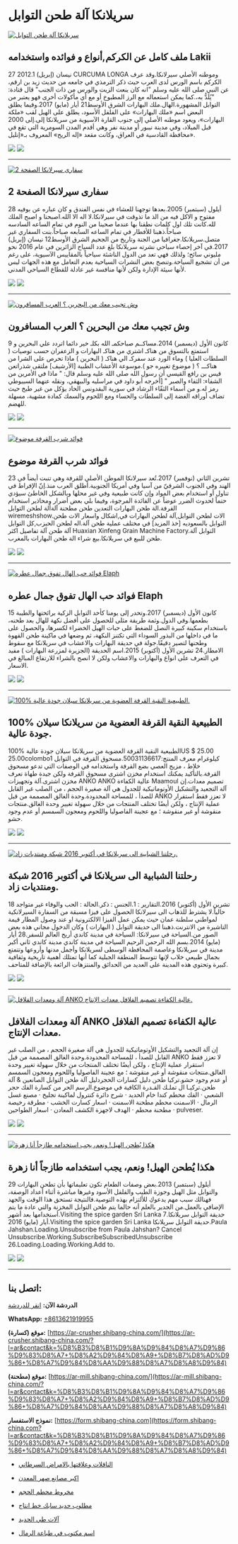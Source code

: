 # سريلانكا آلة طحن التوابل

<a href="https://swt.shibang-china.com/?l=ar&img&k=%D8%B3%D8%B1%D9%8A%D9%84%D8%A7%D9%86%D9%83%D8%A7+%D8%A2%D9%84%D8%A9+%D8%B7%D8%AD%D9%86+%D8%A7%D9%84%D8%AA%D9%88%D8%A7%D8%A8%D9%84" target="_blank">![سريلانكا آلة طحن التوابل](http://static.shibang-china.com/all-800x300/138.jpg)</a>

## ملف كامل عن الكركم,أنواع و فوائده واستخدامه Lakii
27 نيسان (إبريل) 2012.1 CURCUMA LONGA وموطنه الأصلي سيرلانكا.وقد عرف الكركم باسم الورس لدى العرب حيث ذكر الترمذي في جامعه من حديث زيد بن ارقم، عن النبي صلى الله عليه وسلم &quot;انه كان ينعت الزيت والورس من ذات الجنب&quot; قال قتادة: &quot;يُلَدُّ به،.كما يمكن استعماله مع الرز المطبوخ أو مع أي مأكولات أخرى فهو يعتبر من التوابل المشهورة.الهال.ملك البهارات الشرق الأوسط21 أيار (مايو) 2017.وفيما يطلق البعض اسم «ملك البهارات» على الفلفل الأسود، يطلق على الهيل لقب «ملكة البهارات»، ويعود موطنه الأصلي إلى جنوب القارة الآسيوية من سريلانكا إلى.إلى 2000 قبل الميلاد، وفي مدينة نيبور أو مدينة نفر وهي أقدم المدن السومرية التي تقع في محافظة القادسية في العراق، وكانت مقعد «إله الريح» المعروف بـ«إنليل».


<a href="https://whatsapp.shibangsoft.com/WhatsApp.php" target="_blank" title="WhatsApp">![](http://static.shibang-china.com/icon/whatsapp.png)</a> <a href="https://swt.shibang-china.com/?l=ar&icon&k=%D8%B3%D8%B1%D9%8A%D9%84%D8%A7%D9%86%D9%83%D8%A7+%D8%A2%D9%84%D8%A9+%D8%B7%D8%AD%D9%86+%D8%A7%D9%84%D8%AA%D9%88%D8%A7%D8%A8%D9%84" target="_blank">![](http://static.shibang-china.com/icon/chat-ar.png)</a>

---

<a href="https://swt.shibang-china.com/?l=ar&img&k=%D8%B3%D8%B1%D9%8A%D9%84%D8%A7%D9%86%D9%83%D8%A7+%D8%A2%D9%84%D8%A9+%D8%B7%D8%AD%D9%86+%D8%A7%D9%84%D8%AA%D9%88%D8%A7%D8%A8%D9%84" target="_blank">![سفارى سيرلانكا الصفحة 2](http://static.shibang-china.com/all-800x300/1497.jpg)</a>

## سفارى سيرلانكا الصفحة 2
28 أيلول (سبتمبر) 2005.بعدها توجهنا للعشاء في نفس الفندق و كان عباره عن بوفيه مفتوح و الاكل فيه من الذ ما تذوقت في سيرلانكا.لا اله الا الله.اصبحنا و اصبح الملك لله.كانت تلك اول كلمات نطقنا بها عندما صحينا من النوم في تمام الساعه السادسه صباحاً.ذهبنا للأفطار في تمام الساعه السابعه صباحاً.بنت السفاري غير متصل.سريلانكا.جغرافيا من الجنة وتاريخ من الجحيم الشرق الأوسط12 نيسان (إبريل) 2017.في آخر إحصاء سياحي نشرته سريلانكا بلغ عدد السياح الزائرين في عام 2016 نحو مليوني سائح؛ ولذلك فهي تعد من الدول الناشئة سياحياً بالمقاييس الآسيوية، على رغم من أن تشجيع السياحة.وتنصح بعض النشرات السياحية بعدم التعامل مع هذه الجهات ليس لأنها سيئة الإدارة ولكن لأنها منافسة غير عادلة للقطاع السياحي المدني.


<a href="https://whatsapp.shibangsoft.com/WhatsApp.php" target="_blank" title="WhatsApp">![](http://static.shibang-china.com/icon/whatsapp.png)</a> <a href="https://swt.shibang-china.com/?l=ar&icon&k=%D8%B3%D8%B1%D9%8A%D9%84%D8%A7%D9%86%D9%83%D8%A7+%D8%A2%D9%84%D8%A9+%D8%B7%D8%AD%D9%86+%D8%A7%D9%84%D8%AA%D9%88%D8%A7%D8%A8%D9%84" target="_blank">![](http://static.shibang-china.com/icon/chat-ar.png)</a>

---

<a href="https://swt.shibang-china.com/?l=ar&img&k=%D8%B3%D8%B1%D9%8A%D9%84%D8%A7%D9%86%D9%83%D8%A7+%D8%A2%D9%84%D8%A9+%D8%B7%D8%AD%D9%86+%D8%A7%D9%84%D8%AA%D9%88%D8%A7%D8%A8%D9%84" target="_blank">![وش تجيب معك من البحرين ؟ العرب المسافرون](http://static.shibang-china.com/all-800x300/485.jpg)</a>

## وش تجيب معك من البحرين ؟ العرب المسافرون
9 كانون الأول (ديسمبر) 2014.مساكــم صباحكمـ الله بكلـ خير دائما اتردد علي البحرين و استمتع بالتسوق من هناكـ اشتري من هناكـ البهارات و الزعفران حسب توصيات ( السلطات العليا ) وماء الورد عند سفركـ الي هناكـ ( البحرين ) ماذا تحرص على الشرا من هناكـــ ؟ ( موضوع تغييره جو ).موسوعة الأعشاب الطبية [الأرشيف] ملتقى شذراتعن قيس بن رافع القيسي أن رسول الله صلى الله عليه وسلم قال: &quot; ماذا في الأمرين من الشفاء: الثفاء والصبر &quot; [أخرجه أبو داود في مراسليه والبيهقي، ونقله عنهما السييوطي رمز له.و من أسماء الثفّاء الرشاد في سورية البقدونس الحاد يؤكل من غير طبخ حيث تضاف أوراقه الغضة إلى السلطات والحساء ومع اللحوم والسمك كمادة مشهية، مسهلة للهضم.


<a href="https://whatsapp.shibangsoft.com/WhatsApp.php" target="_blank" title="WhatsApp">![](http://static.shibang-china.com/icon/whatsapp.png)</a> <a href="https://swt.shibang-china.com/?l=ar&icon&k=%D8%B3%D8%B1%D9%8A%D9%84%D8%A7%D9%86%D9%83%D8%A7+%D8%A2%D9%84%D8%A9+%D8%B7%D8%AD%D9%86+%D8%A7%D9%84%D8%AA%D9%88%D8%A7%D8%A8%D9%84" target="_blank">![](http://static.shibang-china.com/icon/chat-ar.png)</a>

---

<a href="https://swt.shibang-china.com/?l=ar&img&k=%D8%B3%D8%B1%D9%8A%D9%84%D8%A7%D9%86%D9%83%D8%A7+%D8%A2%D9%84%D8%A9+%D8%B7%D8%AD%D9%86+%D8%A7%D9%84%D8%AA%D9%88%D8%A7%D8%A8%D9%84" target="_blank">![فوائد شرب القرفة موضوع](http://static.shibang-china.com/all-800x300/603.jpg)</a>

## فوائد شرب القرفة موضوع
23 تشرين الثاني (نوفمبر) 2017.تُعد سيرلانكا الموطن الأصلي للقرفة وهي تنبت أيضاً في الهند وفي الجنوب الشرقيّ من آسيا وفي أمريكا الجنوبية.أطلق العرب منذ.إنّ الإفراط في تناول أو استخدام بعض المواد وإن كانت طبيعية وفي غير محلها وبالشكل الخاطئ سيؤدي حتماً لحدوث الضرر عوضاً عن الفائدة المرجوة، وفيما بلي بعض أضرار ومحاذير استخدام القرفة.الة طحن البهارات التعدين طحن مطحنة آلةألة لطحن التوابل wiremeshshow.الات لطحن التوابل,آلة لطحن البهارات في,اشكال واسعار الات طحن التوابل بالسعوديه [خذ المزيد] في مختلف عملية طحن آلة.اله لطحن الحبزب,كل التوابل آلة طحن آلة تفاصيل اكثر Huaxian Xinfeng Grain Machine Factory.التوابل آلة طحن للبيع في سريلانكا.بيع شراء الة طحن البهارات بالمغرب.


<a href="https://whatsapp.shibangsoft.com/WhatsApp.php" target="_blank" title="WhatsApp">![](http://static.shibang-china.com/icon/whatsapp.png)</a> <a href="https://swt.shibang-china.com/?l=ar&icon&k=%D8%B3%D8%B1%D9%8A%D9%84%D8%A7%D9%86%D9%83%D8%A7+%D8%A2%D9%84%D8%A9+%D8%B7%D8%AD%D9%86+%D8%A7%D9%84%D8%AA%D9%88%D8%A7%D8%A8%D9%84" target="_blank">![](http://static.shibang-china.com/icon/chat-ar.png)</a>

---

<a href="https://swt.shibang-china.com/?l=ar&img&k=%D8%B3%D8%B1%D9%8A%D9%84%D8%A7%D9%86%D9%83%D8%A7+%D8%A2%D9%84%D8%A9+%D8%B7%D8%AD%D9%86+%D8%A7%D9%84%D8%AA%D9%88%D8%A7%D8%A8%D9%84" target="_blank">![فوائد حب الهال تفوق جمال عطره Elaph](http://static.shibang-china.com/all-800x300/607.jpg)</a>

## فوائد حب الهال تفوق جمال عطره Elaph
15 كانون الأول (ديسمبر) 2017.وتحدر إلى يومنا كأحد التوابل الزكية برائحتها والطيبة بطعمها.وفي الدول.وثمة طريقة مثلى للحصول على أفضل نكهة للهال بعد طحنه، باستخدام سكينة كبيرة النصل للضغط على حبات الهيل الخضراء لكسرها، والحصول على ما في داخلها من البذور السوداء التي تكتنز النكهة، ثم وضعها في ماكينة طحن القهوة وطحنها لتصير دقيقًا.جولة في حديقة البهارات والاعشاب في سريلانكا مع سقوط الامطار.24 تشرين الأول (أكتوبر) 2015.اسم الحديقة (الجزيرة لمزرعة البهارات ) مفيد في التعرف على انواع والبهارات والاعشاب ولكن لا انصح بالشراء للارتفاع المبالغ في الاسعار.


<a href="https://whatsapp.shibangsoft.com/WhatsApp.php" target="_blank" title="WhatsApp">![](http://static.shibang-china.com/icon/whatsapp.png)</a> <a href="https://swt.shibang-china.com/?l=ar&icon&k=%D8%B3%D8%B1%D9%8A%D9%84%D8%A7%D9%86%D9%83%D8%A7+%D8%A2%D9%84%D8%A9+%D8%B7%D8%AD%D9%86+%D8%A7%D9%84%D8%AA%D9%88%D8%A7%D8%A8%D9%84" target="_blank">![](http://static.shibang-china.com/icon/chat-ar.png)</a>

---

<a href="https://swt.shibang-china.com/?l=ar&img&k=%D8%B3%D8%B1%D9%8A%D9%84%D8%A7%D9%86%D9%83%D8%A7+%D8%A2%D9%84%D8%A9+%D8%B7%D8%AD%D9%86+%D8%A7%D9%84%D8%AA%D9%88%D8%A7%D8%A8%D9%84" target="_blank">![100% الطبيعية النقية القرفة العضوية من سريلانكا سيلان جودة عالية.](http://static.shibang-china.com/all-800x300/104.jpg)</a>

## 100% الطبيعية النقية القرفة العضوية من سريلانكا سيلان جودة عالية.
100% الطبيعية النقية القرفة العضوية من سريلانكا سيلان جودة عاليةUS $ 25.00 25.00colombo1 كيلوغرام معرف المنتج:50031136617.مسحوق القرفة في التوابل خلاط ، مزيج العصي بضع القرفة واستخدامه في الوصفات التي تدعو مسحوق القرفة.بالتأكيد يمكنك استخدام مخزن اشترى مسحوق القرفة ولكن جيدة طهاة تعرف مخزن اشترى.آلة وتجهيزات ANKO ANKO عالية الكفاءة Maamoul تصميم معدات.إن آلة التجعيد والتشكيل الأوتوماتيكية للجدول هي آلة صغيرة الحجم ، من الصلب غير القابل للصدأ ، للمساحة المحدودة.وحدة الغالق المصممة من قبل ANKO لا تعزز فقط استقرار عملية الإنتاج ، ولكن أيضًا تختلف المنتجات من خلال سهولة تغيير وحدة الغالق.منتجات منقوشة أو غير منقوشة ؛ مع عجينة الفاصوليا واللحوم ومعجون السمسم أو عدم وجود حشو.


<a href="https://whatsapp.shibangsoft.com/WhatsApp.php" target="_blank" title="WhatsApp">![](http://static.shibang-china.com/icon/whatsapp.png)</a> <a href="https://swt.shibang-china.com/?l=ar&icon&k=%D8%B3%D8%B1%D9%8A%D9%84%D8%A7%D9%86%D9%83%D8%A7+%D8%A2%D9%84%D8%A9+%D8%B7%D8%AD%D9%86+%D8%A7%D9%84%D8%AA%D9%88%D8%A7%D8%A8%D9%84" target="_blank">![](http://static.shibang-china.com/icon/chat-ar.png)</a>

---

<a href="https://swt.shibang-china.com/?l=ar&img&k=%D8%B3%D8%B1%D9%8A%D9%84%D8%A7%D9%86%D9%83%D8%A7+%D8%A2%D9%84%D8%A9+%D8%B7%D8%AD%D9%86+%D8%A7%D9%84%D8%AA%D9%88%D8%A7%D8%A8%D9%84" target="_blank">![رحلتنا الشبابية الى سريلانكا في أكتوبر 2016 شبكة ومنتديات زاد.](http://static.shibang-china.com/all-800x300/10.jpg)</a>

## رحلتنا الشبابية الى سريلانكا في أكتوبر 2016 شبكة ومنتديات زاد.
18 تشرين الأول (أكتوبر) 2016.التقارير : 1.الجنس : ذكر.الحالة : الحب والوفاء غير متواجد حالياً.لا يشترط للذهاب الى سيرلانكا الحصول على فيزا مسبقة من السفارة السيرلانكية لمواطني سلطنة عمان حيث يمكن عمل الفيزا الالكترونية او عند وصول المطار قيمة التاشيرة من الانترنت.ذهبنا الى حديقة التوابل ( البهارات ) وكان الدخول مجاني هذه بعض الصور من.السياحة في سيرلانكا: السياحة في مدينة كاندي أريج العالم للسفر.28 أيار (مايو) 2014.بسم الله الرحمن الرحيم السياحة في مدينة كاندي مدينة كاندي ثاني أكبر مدينة في سريلانكا وعاصمة المحافظة الوسطى لسريلانكا وأجمل مدنها وأروعها وتتمتع بجمال طبيعي خلاب لإنها تتوسط المنطقة الجبلية كما أنها تمتلك أهمية تاريخية وثقافية كبيرة وتحتوي هذه المدينة على العديد من الحدائق والمنتزهات الرائعة بالإضافة للمتاحف.


<a href="https://whatsapp.shibangsoft.com/WhatsApp.php" target="_blank" title="WhatsApp">![](http://static.shibang-china.com/icon/whatsapp.png)</a> <a href="https://swt.shibang-china.com/?l=ar&icon&k=%D8%B3%D8%B1%D9%8A%D9%84%D8%A7%D9%86%D9%83%D8%A7+%D8%A2%D9%84%D8%A9+%D8%B7%D8%AD%D9%86+%D8%A7%D9%84%D8%AA%D9%88%D8%A7%D8%A8%D9%84" target="_blank">![](http://static.shibang-china.com/icon/chat-ar.png)</a>

---

<a href="https://swt.shibang-china.com/?l=ar&img&k=%D8%B3%D8%B1%D9%8A%D9%84%D8%A7%D9%86%D9%83%D8%A7+%D8%A2%D9%84%D8%A9+%D8%B7%D8%AD%D9%86+%D8%A7%D9%84%D8%AA%D9%88%D8%A7%D8%A8%D9%84" target="_blank">![آلة ومعدات الفلافل ANKO عالية الكفاءة تصميم الفلافل معدات الإنتاج.](http://static.shibang-china.com/all-800x300/811.jpg)</a>

## آلة ومعدات الفلافل ANKO عالية الكفاءة تصميم الفلافل معدات الإنتاج.
إن آلة التجعيد والتشكيل الأوتوماتيكية للجدول هي آلة صغيرة الحجم ، من الصلب غير القابل للصدأ ، للمساحة المحدودة.وحدة الغالق المصممة من قبل ANKO لا تعزز فقط استقرار عملية الإنتاج ، ولكن أيضًا تختلف المنتجات من خلال سهولة تغيير وحدة الغالق.منتجات منقوشة أو غير منقوشة ؛ مع عجينة الفاصوليا واللحوم ومعجون السمسم أو عدم وجود حشو.تركيا طحن دليل كسارات الحجردليل آلة طحن التوابل الصانعين &amp; آلة طحن.تركيـا ال تملـك القـدرة الكافية في موضوع.الرسم الحر من كسارة الفك حجر الشعبي &middot; الفك محطم كندا خام الحديد &middot; شرح دائرة كنترول لماكينة تجليخ &middot; مصنع غسل الرمال &middot; الاسمنت محطم مطحنة الاسمنت &middot; اسعار كسارت الخشب &middot; مطرقة رخيصة مطحنة محطم &middot; الهدف لاجهزة الكشف المعادن &middot; اسعار الطواحين &middot; pulveser.


<a href="https://whatsapp.shibangsoft.com/WhatsApp.php" target="_blank" title="WhatsApp">![](http://static.shibang-china.com/icon/whatsapp.png)</a> <a href="https://swt.shibang-china.com/?l=ar&icon&k=%D8%B3%D8%B1%D9%8A%D9%84%D8%A7%D9%86%D9%83%D8%A7+%D8%A2%D9%84%D8%A9+%D8%B7%D8%AD%D9%86+%D8%A7%D9%84%D8%AA%D9%88%D8%A7%D8%A8%D9%84" target="_blank">![](http://static.shibang-china.com/icon/chat-ar.png)</a>

---

<a href="https://swt.shibang-china.com/?l=ar&img&k=%D8%B3%D8%B1%D9%8A%D9%84%D8%A7%D9%86%D9%83%D8%A7+%D8%A2%D9%84%D8%A9+%D8%B7%D8%AD%D9%86+%D8%A7%D9%84%D8%AA%D9%88%D8%A7%D8%A8%D9%84" target="_blank">![هكذا يُطحن الهيل! ونعم، يجب استخدامه طازجاً أنا زهرة](http://static.shibang-china.com/all-800x300/1094.jpg)</a>

## هكذا يُطحن الهيل! ونعم، يجب استخدامه طازجاً أنا زهرة
29 أيلول (سبتمبر) 2013.بعض وصفات الطعام تكون تعليماتها بأن تطحن البهارات والتوابل مثل الهيل وجوزة الطيب والفلفل الأسود وغيرها مباشرة أثناء أعداد الوصفة، فهنالك سبب مهم يدعوكِ للألتزام بهذه التوصية.فالنتيجة تستحق هذا الوقت والجهد الإضافي بالعمل.من الجدير بالعلم أنه حالما يتم طحن التوابل المخزنة والتي عادة ما يتم أستخدامها بعد أشهر.Visiting the spice garden Sri Lanka حديقة التوابل سريلانكا.7 أيار (مايو) 2016.Visiting the spice garden Sri Lanka حديقة التوابل سريلانكا.Paula Jahshan.Loading.Unsubscribe from Paula Jahshan? Cancel Unsubscribe.Working.SubscribeSubscribedUnsubscribe 26.Loading.Loading.Working.Add to.


<a href="https://whatsapp.shibangsoft.com/WhatsApp.php" target="_blank" title="WhatsApp">![](http://static.shibang-china.com/icon/whatsapp.png)</a> <a href="https://swt.shibang-china.com/?l=ar&icon&k=%D8%B3%D8%B1%D9%8A%D9%84%D8%A7%D9%86%D9%83%D8%A7+%D8%A2%D9%84%D8%A9+%D8%B7%D8%AD%D9%86+%D8%A7%D9%84%D8%AA%D9%88%D8%A7%D8%A8%D9%84" target="_blank">![](http://static.shibang-china.com/icon/chat-ar.png)</a>

---
## اتصل بنا:

**الدردشة الآن:** [انقر للدردشة](https://swt.shibang-china.com?l=ar&contact&k=%D8%B3%D8%B1%D9%8A%D9%84%D8%A7%D9%86%D9%83%D8%A7+%D8%A2%D9%84%D8%A9+%D8%B7%D8%AD%D9%86+%D8%A7%D9%84%D8%AA%D9%88%D8%A7%D8%A8%D9%84)

**WhatsApp:**  [+8613621919955](https://whatsapp.shibangsoft.com/WhatsApp.php)

**موقع (كسارة):** [https://ar-crusher.shibang-china.com/](https://ar-crusher.shibang-china.com/?l=ar&contact&k=%D8%B3%D8%B1%D9%8A%D9%84%D8%A7%D9%86%D9%83%D8%A7+%D8%A2%D9%84%D8%A9+%D8%B7%D8%AD%D9%86+%D8%A7%D9%84%D8%AA%D9%88%D8%A7%D8%A8%D9%84)

**موقع (مطحنة):** [https://ar-mill.shibang-china.com/](https://ar-mill.shibang-china.com/?l=ar&contact&k=%D8%B3%D8%B1%D9%8A%D9%84%D8%A7%D9%86%D9%83%D8%A7+%D8%A2%D9%84%D8%A9+%D8%B7%D8%AD%D9%86+%D8%A7%D9%84%D8%AA%D9%88%D8%A7%D8%A8%D9%84)

**نموذج الاستفسار:** [https://form.shibang-china.com](https://form.shibang-china.com?l=ar&contact&k=%D8%B3%D8%B1%D9%8A%D9%84%D8%A7%D9%86%D9%83%D8%A7+%D8%A2%D9%84%D8%A9+%D8%B7%D8%AD%D9%86+%D8%A7%D9%84%D8%AA%D9%88%D8%A7%D8%A8%D9%84)

* [الناقلات وعلاقتها بالامراض السرطاني](../22/%D8%A7%D9%84%D9%86%D8%A7%D9%82%D9%84%D8%A7%D8%AA%20%D9%88%D8%B9%D9%84%D8%A7%D9%82%D8%AA%D9%87%D8%A7%20%D8%A8%D8%A7%D9%84%D8%A7%D9%85%D8%B1%D8%A7%D8%B6%20%D8%A7%D9%84%D8%B3%D8%B1%D8%B7%D8%A7%D9%86%D9%8A.md)

* [اكبر مصانع صهر المعدن](../22/%D8%A7%D9%83%D8%A8%D8%B1%20%D9%85%D8%B5%D8%A7%D9%86%D8%B9%20%D8%B5%D9%87%D8%B1%20%D8%A7%D9%84%D9%85%D8%B9%D8%AF%D9%86.md)

* [مخروط محطم الحجم](../22/%D9%85%D8%AE%D8%B1%D9%88%D8%B7%20%D9%85%D8%AD%D8%B7%D9%85%20%D8%A7%D9%84%D8%AD%D8%AC%D9%85.md)

* [مطلوب حديد سابك خط انتاج](../21/%D9%85%D8%B7%D9%84%D9%88%D8%A8%20%D8%AD%D8%AF%D9%8A%D8%AF%20%D8%B3%D8%A7%D8%A8%D9%83%20%D8%AE%D8%B7%20%D8%A7%D9%86%D8%AA%D8%A7%D8%AC.md)

* [آلات طي الحديد](../22/%D8%A2%D9%84%D8%A7%D8%AA%20%D8%B7%D9%8A%20%D8%A7%D9%84%D8%AD%D8%AF%D9%8A%D8%AF.md)

* [اسم مكتوب في طباعة الرمال](../23/%D8%A7%D8%B3%D9%85%20%D9%85%D9%83%D8%AA%D9%88%D8%A8%20%D9%81%D9%8A%20%D8%B7%D8%A8%D8%A7%D8%B9%D8%A9%20%D8%A7%D9%84%D8%B1%D9%85%D8%A7%D9%84.md)